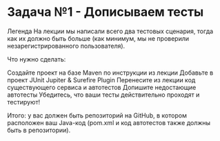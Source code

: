 # Задача №1 - Дописываем тесты
Легенда
На лекции мы написали всего два тестовых сценария, тогда как их должно быть больше (как минимум, мы не проверили незарегистрированного пользователя).

Что нужно сделать:

Создайте проект на базе Maven по инструкции из лекции
Добавьте в проект JUnit Jupiter & Surefire Plugin
Перенесите из лекции код существующего сервиса и автотестов
Допишите недостающие автотесты
Убедитесь, что ваши тесты действительно проходят и тестируют!

Итого: у вас должен быть репозиторий на GitHub, в котором расположен ваш Java-код (pom.xml и код автотестов также должны быть в репозитории).
